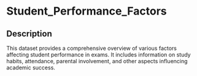 # Student_Performance_Factors

## Description
This dataset provides a comprehensive overview of various factors affecting student performance in exams. It includes information on study habits, attendance, parental involvement, and other aspects influencing academic success.
